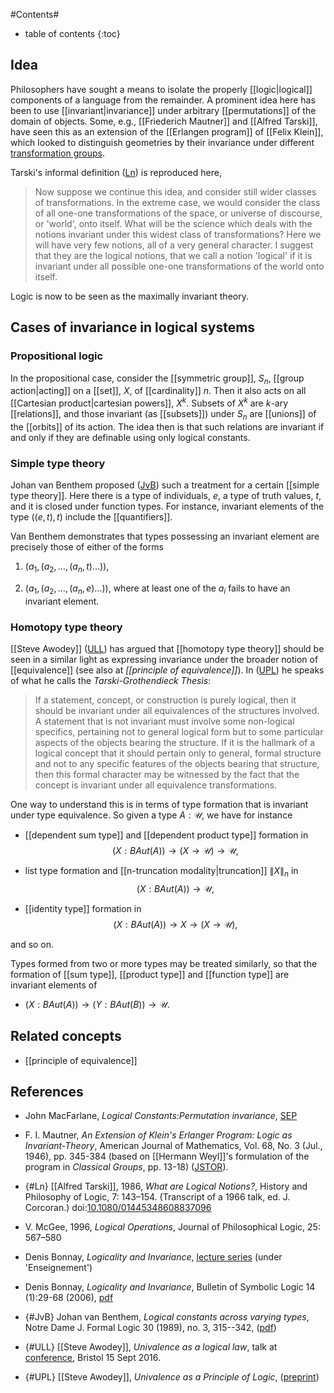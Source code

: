 
#Contents#
* table of contents
{:toc}

## Idea

Philosophers have sought a means to isolate the properly [[logic|logical]] components of a language from the remainder. A prominent idea here has been to use [[invariant|invariance]] under arbitrary [[permutations]] of the domain of objects. Some, e.g., [[Friederich Mautner]] and [[Alfred Tarski]], have seen this as an extension of the [[Erlangen program]] of [[Felix Klein]], which looked to distinguish geometries by their invariance under different [transformation groups](action#ActionsOfAGroup).

Tarski's informal definition ([Ln](#Ln)) is reproduced here,
>Now suppose we continue this idea, and consider still wider classes of transformations.
>In the extreme case, we would consider the class of all one-one transformations
>of the space, or universe of discourse, or 'world', onto itself. What will be the
>science which deals with the notions invariant under this widest class of transformations?
>Here we will have very few notions, all of a very general character. I suggest that
>they are the logical notions, that we call a notion 'logical' if it is invariant under all
>possible one-one transformations of the world onto itself.

Logic is now to be seen as the maximally invariant theory.

## Cases of invariance in logical systems

### Propositional logic

In the propositional case, consider the [[symmetric group]], $S_n$, [[group action|acting]] on a [[set]], $X$, of [[cardinality]] $n$. Then it also acts on all [[Cartesian product|cartesian powers]], $X^k$. Subsets of $X^k$ are $k$-ary [[relations]], and those invariant (as [[subsets]]) under $S_n$ are [[unions]] of the [[orbits]] of its action. The idea then is that such relations are invariant if and only if they are definable using only logical constants.


### Simple type theory

Johan van Benthem proposed ([JvB](#JvB)) such a treatment for a certain [[simple type theory]]. Here there is a type of individuals, $e$, a type of truth values, $t$, and it is closed under function types. For instance, invariant elements of the type $((e, t), t)$ include the [[quantifiers]].

Van Benthem demonstrates that types possessing an invariant element are precisely those of either of the forms

1. $(a_1, (a_2, \ldots,(a_n, t)\ldots)),$

1. $(a_1, (a_2, \ldots,(a_n, e)\ldots)),$ where at least one of the $a_i$ fails to have an invariant element.

### Homotopy type theory

[[Steve Awodey]] ([ULL](#ULL)) has argued that [[homotopy type theory]] should be seen in a similar light as expressing invariance under the broader notion of [[equivalence]] (see also at *[[principle of equivalence]]*). In ([UPL](#UPL)) he speaks of what he calls the _Tarski-Grothendieck Thesis_:

> If a statement, concept, or construction is purely logical, then it should  be invariant under all equivalences of the structures involved. A statement that is not invariant must involve some non-logical specifics, pertaining not to general logical form but to some particular aspects of the objects bearing the structure.  If it is the hallmark of a logical concept that it should pertain only to general, formal structure and not to any specific features of  the objects bearing that structure, then this formal character may be witnessed  by the fact that the concept is invariant under all equivalence transformations.

One way to understand this is in terms of type formation that is invariant under type equivalence. So given a type $A: \mathcal{U}$, we have for instance

* [[dependent sum type]] and [[dependent product type]] formation in 
$$(X: BAut(A)) \to (X \to \mathcal{U}) \to \mathcal{U},$$

* list type formation and [[n-truncation modality|truncation]] $\| X\|_n$ in 
$$(X: BAut(A)) \to \mathcal{U},$$

* [[identity type]] formation in 
$$(X: BAut(A)) \to X \to (X \to \mathcal{U}),$$

and so on.

Types formed from two or more types may be treated similarly, so that the formation of [[sum type]], [[product type]] and [[function type]] are invariant elements of 

* $(X: BAut(A)) \to (Y: BAut(B)) \to \mathcal{U}.$

## Related concepts

* [[principle of equivalence]]


## References

* John MacFarlane, _Logical Constants:Permutation invariance_, [SEP](http://plato.stanford.edu/entries/logical-constants/#PerInv)

* F. I. Mautner, _An Extension of Klein's Erlanger Program: Logic as Invariant-Theory_, American Journal of Mathematics, Vol. 68, No. 3 (Jul., 1946), pp. 345-384 (based on [[Hermann Weyl]]'s formulation of the program in _Classical Groups_, pp. 13-18) ([JSTOR](https://www.jstor.org/stable/2371821)).

* {#Ln} [[Alfred Tarski]], 1986, _What are Logical Notions?_, History and Philosophy of Logic, 7: 143&#8211;154. (Transcript of a 1966 talk, ed. J. Corcoran.) doi:[10.1080/01445348608837096](http://dx.doi.org/10.1080/01445348608837096)

* V. McGee, 1996, _Logical Operations_, Journal of Philosophical Logic, 25: 567&#8211;580

* Denis Bonnay, _Logicality and Invariance_, [lecture series](http://lumiere.ens.fr/~dbonnay/) (under 'Enseignement')

* Denis Bonnay, _Logicality and Invariance_, Bulletin of Symbolic Logic 14 (1):29-68 (2006), [pdf](http://lumiere.ens.fr/~dbonnay/files/Papers/bonnaylogicalityandinvariance.pdf)

* {#JvB} Johan van Benthem, _Logical constants across varying types_, Notre Dame J. Formal Logic 30 (1989), no. 3, 315--342, ([pdf](http://www.illc.uva.nl/lgc/translation/papers/LogicalConstants.pdf))

* {#ULL} [[Steve Awodey]], _Univalence as a logical law_, talk at [conference](https://hottatbristol.wordpress.com/), Bristol 15 Sept 2016.

* {#UPL} [[Steve Awodey]], _Univalence as a Principle of Logic_, ([preprint](https://www.andrew.cmu.edu/user/awodey/preprints/uapl.pdf))
